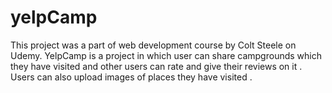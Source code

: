 # yelpCamp
This project was a part of web development course by Colt Steele on Udemy. 
YelpCamp is a project in which user can share campgrounds which they have visited and other users can rate and give their reviews on it . 
Users can also upload images of places they have visited . 
